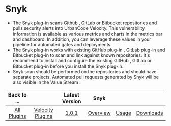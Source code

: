 
# Snyk

- The Snyk plug-in scans Github , GitLab or Bitbucket repositories and pulls security alerts into UrbanCode Velocity. This vulnerability information is available as various metrics and charts in the metrics bar and dashboard. In addition, you can leverage these values in your pipeline for automated gates and deployments.
- The Snyk plug-in works with existing GitHub plug-in , GitLab plug-in and Bitbucket plug-in to scan and link against known repositories. It's recommend to install and configure the existing GitHub , GitLab or Bitbucket plug-in before you install the Snyk plug-in.
- Snyk scan should be performed on the repositories and should have separate projects. Automated pull requests generated by Snyk will be also visible in the Value Stream .

|Back to ...||Latest Version|Snyk |||
| :---: | :---: | :---: | :---: | :---: | :---: |
|[All Plugins](../../index.md)|[Velocity Plugins](../README.md)|[1.0.1](https://raw.githubusercontent.com/UrbanCode/IBM-UCV-PLUGINS/main/files/ucv-ext-snyk/ucv-ext-snyk:1.0.1.tar.7z.001)|[Overview](overview.md)|[Usage](usage.md)|[Downloads](downloads.md)|
